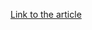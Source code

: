 [Link to the article](https://arcticwolf.com/resources/blog/lost-in-the-fog-a-new-ransomware-threat/)
